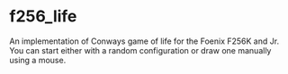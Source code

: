 # f256_life
An implementation of Conways game of life for the Foenix F256K and Jr. You can start either with a random
configuration or draw one manually using a mouse.
